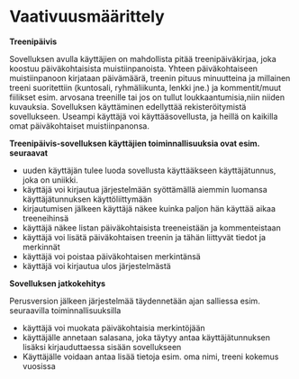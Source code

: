 

# Vaativuusmäärittely 

**Treenipäivis**

Sovelluksen avulla käyttäjien on mahdollista pitää treenipäiväkirjaa, joka koostuu päiväkohtaisista muistiinpanoista. 
Yhteen päiväkohtaiseen muistiinpanoon kirjataan päivämäärä, treenin pituus minuutteina ja millainen treeni suoritettiin
(kuntosali, ryhmäliikunta, lenkki jne.) ja kommentit/muut fiilikset esim. arvosana treenille tai jos on tullut loukkaantumisia,niin niiden kuvauksia. Sovelluksen käyttäminen edellyttää rekisteröitymistä sovellukseen. Useampi käyttäjä voi käyttääsovellusta, ja heillä on kaikilla omat päiväkohtaiset muistiinpanonsa.

__Treenipäivis-sovelluksen käyttäjien toiminnallisuuksia ovat esim. seuraavat__

 - uuden käyttäjän tulee luoda sovellusta käyttääkseen käyttäjätunnus, joka on uniikki.
 - käyttäjä voi kirjautua järjestelmään syöttämällä aiemmin luomansa käyttäjätunnuksen käyttöliittymään
 - kirjautumisen jälkeen käyttäjä näkee kuinka paljon hän käyttää aikaa treeneihinsä
 - käyttäjä näkee listan päiväkohtaisista treeneistään ja kommenteistaan
 - käyttäjä voi lisätä päiväkohtaisen treenin ja tähän liittyvät tiedot ja merkinnät
 - käyttäjä voi poistaa päiväkohtaisen merkintänsä
 - käyttäjä voi kirjautua ulos järjestelmästä

__Sovelluksen jatkokehitys__

Perusversion jälkeen järjestelmää täydennetään ajan salliessa esim. seuraavilla toiminnallisuuksilla

- käyttäjä voi muokata päiväkohtaisia merkintöjään
- käyttäjälle annetaan salasana, joka täytyy antaa käyttäjätunnuksen lisäksi kirjauduttaessa sisään sovellukseen
- Käyttäjälle voidaan antaa lisää tietoja esim. oma nimi, treeni kokemus vuosissa

